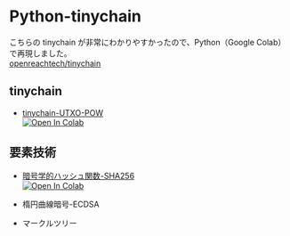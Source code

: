 # Python-tinychain

こちらの tinychain が非常にわかりやすかったので、Python（Google Colab）で再現しました。</br>
[openreachtech/tinychain](https://github.com/openreachtech/tinychain)

## tinychain
* [tinychain-UTXO-POW](./tinychain_UTXO_POW.ipynb)</br>
[![Open In Colab](https://colab.research.google.com/assets/colab-badge.svg)](https://colab.research.google.com/github/Hideyuki-Machida/Python-tinychain/blob/main/tinychain_UTXO_POW.ipynb)

## 要素技術
* [暗号学的ハッシュ関数-SHA256](./%E6%9A%97%E5%8F%B7%E5%AD%A6%E7%9A%84%E3%83%8F%E3%83%83%E3%82%B7%E3%83%A5%E9%96%A2%E6%95%B0_SHA256.ipynb)</br>
[![Open In Colab](https://colab.research.google.com/assets/colab-badge.svg)](https://colab.research.google.com/github/Hideyuki-Machida/Python-tinychain/blob/main/%E6%9A%97%E5%8F%B7%E5%AD%A6%E7%9A%84%E3%83%8F%E3%83%83%E3%82%B7%E3%83%A5%E9%96%A2%E6%95%B0_SHA256.ipynb)

* 楕円曲線暗号-ECDSA
* マークルツリー

